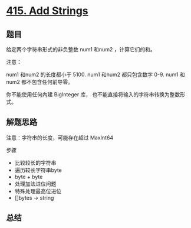 # [415. Add Strings](https://leetcode-cn.com/problems/add-strings/)

## 题目

给定两个字符串形式的非负整数 num1 和num2 ，计算它们的和。

注意：

num1 和num2 的长度都小于 5100.
num1 和num2 都只包含数字 0-9.
num1 和num2 都不包含任何前导零。

你不能使用任何內建 BigInteger 库， 也不能直接将输入的字符串转换为整数形式。



## 解题思路

注意：字符串的长度，可能存在超过 MaxInt64

步骤

- 比较较长的字符串
- 遍历较长字符串byte
- byte + byte
- 处理加法进位问题
- 特殊处理最高位进位
- []bytes -> string


## 总结